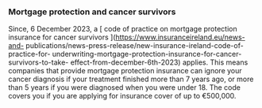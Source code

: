 ###  **Mortgage protection and cancer survivors**

Since, 6 December 2023, a [ code of practice on mortgage protection insurance
for cancer survivors ](https://www.insuranceireland.eu/news-and-
publications/news-press-release/new-insurance-ireland-code-of-practice-for-
underwriting-mortgage-protection-insurance-for-cancer-survivors-to-take-
effect-from-december-6th-2023) applies. This means companies that provide
mortgage protection insurance can ignore your cancer diagnosis if your
treatment finished more than 7 years ago, or more than 5 years if you were
diagnosed when you were under 18. The code covers you if you are applying for
insurance cover of up to €500,000.
